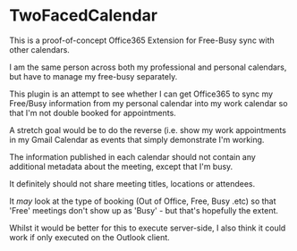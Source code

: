 # TwoFacedCalendar

This is a proof-of-concept Office365 Extension for Free-Busy sync with other calendars.

I am the same person across both my professional and personal calendars, but have to manage my free-busy separately.

This plugin is an attempt to see whether I can get Office365 to sync my Free/Busy information from my personal calendar into my work calendar so that
I'm not double booked for appointments.

A stretch goal would be to do the reverse (i.e. show my work appointments in my Gmail Calendar as events that simply demonstrate I'm working.

The information published in each calendar should not contain any additional metadata about the meeting, except that I'm busy.

It definitely should not share meeting titles, locations or attendees.

It _may_ look at the type of booking (Out of Office, Free, Busy .etc) so that 'Free' meetings don't show up as 'Busy' - but that's hopefully the extent.

Whilst it would be better for this to execute server-side, I also think it could work if only executed on the Outlook client.
